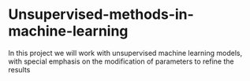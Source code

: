 # Unsupervised-methods-in-machine-learning
 In this project we will work with unsupervised machine learning models, with special emphasis on the modification of parameters to refine the results

